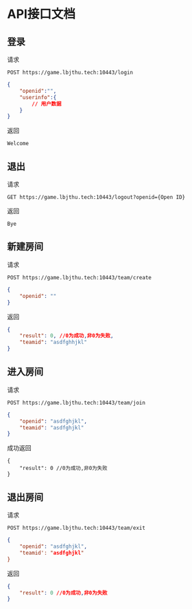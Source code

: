 # API接口文档

## 登录
请求

```
POST https://game.lbjthu.tech:10443/login
```

```json
{
    "openid":"",
    "userinfo":{
        // 用户数据
    }
}
```

返回
```
Welcome
```

## 退出
请求

```
GET https://game.lbjthu.tech:10443/logout?openid={Open ID}
```

返回
```
Bye
```

## 新建房间
请求

```
POST https://game.lbjthu.tech:10443/team/create
```

```json
{
    "openid": ""
}
```

返回
```json
{
    "result": 0, //0为成功,非0为失败,
    "teamid": "asdfghhjkl"
}
```

## 进入房间
请求

```
POST https://game.lbjthu.tech:10443/team/join
```

```json
{
    "openid": "asdfghjkl",
    "teamid": "asdfghjkl"
}
```

成功返回
```
{
    "result": 0 //0为成功,非0为失败
}
```

## 退出房间
请求

```
POST https://game.lbjthu.tech:10443/team/exit
```

```json
{
    "openid": "asdfghjkl",
    "teamid': "asdfghjkl"
}
```

返回
```json
{
    "result": 0 //0为成功,非0为失败
}
```
